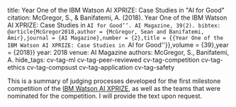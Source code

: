 title: Year One of the IBM Watson AI XPRIZE: Case Studies in "AI for Good"
citation: McGregor, S., & Banifatemi, A. (2018). Year One of the IBM Watson AI XPRIZE: Case Studies in ``AI for Good’’. AI Magazine, 39(2).
bibtex: @article{McGregor2018,author = {McGregor, Sean and Banifatemi, Amir},journal = {AI Magazine},number = {2},title = {{Year One of the IBM Watson AI XPRIZE: Case Studies in ``AI for Good''}},volume = {39},year = {2018}}
year: 2018
venue: AI Magazine
authors: McGregor, S., Banifatemi, A.
hide_tags: cv-tag-ml cv-tag-peer-reviewed cv-tag-competition cv-tag-ethics cv-tag-compsust cv-tag-application cv-tag-safety


This is a summary of judging processes developed for the first milestone competition of the [IBM Watson AI XPRIZE](https://ai.xprize.org/), as well as the teams that were nominated for the competition. I will provide the text upon request.
